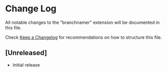 # Change Log

All notable changes to the "branchnamer" extension will be documented in this file.

Check [Keep a Changelog](http://keepachangelog.com/) for recommendations on how to structure this file.

## [Unreleased]

- Initial release